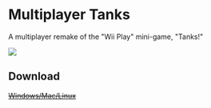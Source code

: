 # Multiplayer Tanks
A multiplayer remake of the "Wii Play" mini-game, "Tanks!"  

![](https://imgur.com/VxGiF9g.gif)

## Download  
[~~Windows/Mac/Linux~~](https://github.com/hadley31/multiplayer-tanks/releases/download/v0.0.1-alpha/Multiplayer_Tanks_Demo.zip)
